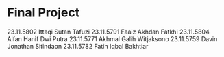 # Final Project

23.11.5802 Ittaqi Sutan Tafuzi
23.11.5791 Faaiz Akhdan Fatkhi
23.11.5804 Alfan Hanif Dwi Putra
23.11.5771 Akhmal Galih Witjaksono
23.11.5759 Davin Jonathan Sitindaon
23.11.5782 Fatih Iqbal Bakhtiar
